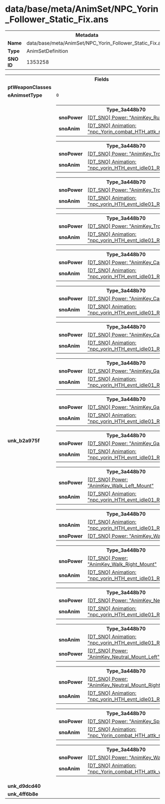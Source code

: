 <h1>data/base/meta/AnimSet/NPC_Yorin_Follower_Static_Fix.ans</h1><table><tr><th colspan="100%">Metadata</th></tr><tr><td><b>Name</b></td><td>data/base/meta/AnimSet/NPC_Yorin_Follower_Static_Fix.ans</td></tr><tr><td><b>Type</b></td><td>AnimSetDefinition</td></tr><tr><td><b>SNO ID</b></td><td>1353258</td></tr></table>

<table><tr><th colspan="100%">Fields</th></tr><tr><td><b>ptWeaponClasses</b></td><td></td></tr><tr><td><b>eAnimsetType</b></td><td><code>0</code></td></tr><tr><td><b>unk_b2a975f</b></td><td><table><tr><th colspan="100%">Type_3a448b70</th></tr><tr><td><b>snoPower</b></td><td><a href="..\Power\AnimKey_RunToIdle.pow">[DT_SNO] Power: "AnimKey_RunToIdle"</a></td></tr><tr><td><b>snoAnim</b></td><td><a href="..\Anim\npc_Yorin_combat_HTH_attk_runstop_RT.ani">[DT_SNO] Animation: "npc_Yorin_combat_HTH_attk_runstop_RT"</a></td></tr></table>


<table><tr><th colspan="100%">Type_3a448b70</th></tr><tr><td><b>snoPower</b></td><td><a href="..\Power\AnimKey_Trot.pow">[DT_SNO] Power: "AnimKey_Trot"</a></td></tr><tr><td><b>snoAnim</b></td><td><a href="..\Anim\npc_yorin_HTH_evnt_idle01_RT.ani">[DT_SNO] Animation: "npc_yorin_HTH_evnt_idle01_RT"</a></td></tr></table>


<table><tr><th colspan="100%">Type_3a448b70</th></tr><tr><td><b>snoPower</b></td><td><a href="..\Power\AnimKey_Trot_Left.pow">[DT_SNO] Power: "AnimKey_Trot_Left"</a></td></tr><tr><td><b>snoAnim</b></td><td><a href="..\Anim\npc_yorin_HTH_evnt_idle01_RT.ani">[DT_SNO] Animation: "npc_yorin_HTH_evnt_idle01_RT"</a></td></tr></table>


<table><tr><th colspan="100%">Type_3a448b70</th></tr><tr><td><b>snoPower</b></td><td><a href="..\Power\AnimKey_Trot_Right.pow">[DT_SNO] Power: "AnimKey_Trot_Right"</a></td></tr><tr><td><b>snoAnim</b></td><td><a href="..\Anim\npc_yorin_HTH_evnt_idle01_RT.ani">[DT_SNO] Animation: "npc_yorin_HTH_evnt_idle01_RT"</a></td></tr></table>


<table><tr><th colspan="100%">Type_3a448b70</th></tr><tr><td><b>snoPower</b></td><td><a href="..\Power\AnimKey_Cantor.pow">[DT_SNO] Power: "AnimKey_Cantor"</a></td></tr><tr><td><b>snoAnim</b></td><td><a href="..\Anim\npc_yorin_HTH_evnt_idle01_RT.ani">[DT_SNO] Animation: "npc_yorin_HTH_evnt_idle01_RT"</a></td></tr></table>


<table><tr><th colspan="100%">Type_3a448b70</th></tr><tr><td><b>snoPower</b></td><td><a href="..\Power\AnimKey_Cantor_Left.pow">[DT_SNO] Power: "AnimKey_Cantor_Left"</a></td></tr><tr><td><b>snoAnim</b></td><td><a href="..\Anim\npc_yorin_HTH_evnt_idle01_RT.ani">[DT_SNO] Animation: "npc_yorin_HTH_evnt_idle01_RT"</a></td></tr></table>


<table><tr><th colspan="100%">Type_3a448b70</th></tr><tr><td><b>snoPower</b></td><td><a href="..\Power\AnimKey_Cantor_Right.pow">[DT_SNO] Power: "AnimKey_Cantor_Right"</a></td></tr><tr><td><b>snoAnim</b></td><td><a href="..\Anim\npc_yorin_HTH_evnt_idle01_RT.ani">[DT_SNO] Animation: "npc_yorin_HTH_evnt_idle01_RT"</a></td></tr></table>


<table><tr><th colspan="100%">Type_3a448b70</th></tr><tr><td><b>snoPower</b></td><td><a href="..\Power\AnimKey_Gallop.pow">[DT_SNO] Power: "AnimKey_Gallop"</a></td></tr><tr><td><b>snoAnim</b></td><td><a href="..\Anim\npc_yorin_HTH_evnt_idle01_RT.ani">[DT_SNO] Animation: "npc_yorin_HTH_evnt_idle01_RT"</a></td></tr></table>


<table><tr><th colspan="100%">Type_3a448b70</th></tr><tr><td><b>snoPower</b></td><td><a href="..\Power\AnimKey_Gallop_Left.pow">[DT_SNO] Power: "AnimKey_Gallop_Left"</a></td></tr><tr><td><b>snoAnim</b></td><td><a href="..\Anim\npc_yorin_HTH_evnt_idle01_RT.ani">[DT_SNO] Animation: "npc_yorin_HTH_evnt_idle01_RT"</a></td></tr></table>


<table><tr><th colspan="100%">Type_3a448b70</th></tr><tr><td><b>snoPower</b></td><td><a href="..\Power\AnimKey_Gallop_Right.pow">[DT_SNO] Power: "AnimKey_Gallop_Right"</a></td></tr><tr><td><b>snoAnim</b></td><td><a href="..\Anim\npc_yorin_HTH_evnt_idle01_RT.ani">[DT_SNO] Animation: "npc_yorin_HTH_evnt_idle01_RT"</a></td></tr></table>


<table><tr><th colspan="100%">Type_3a448b70</th></tr><tr><td><b>snoPower</b></td><td><a href="..\Power\AnimKey_Walk_Left_Mount.pow">[DT_SNO] Power: "AnimKey_Walk_Left_Mount"</a></td></tr><tr><td><b>snoAnim</b></td><td><a href="..\Anim\npc_yorin_HTH_evnt_idle01_RT.ani">[DT_SNO] Animation: "npc_yorin_HTH_evnt_idle01_RT"</a></td></tr></table>


<table><tr><th colspan="100%">Type_3a448b70</th></tr><tr><td><b>snoAnim</b></td><td><a href="..\Anim\npc_yorin_HTH_evnt_idle01_RT.ani">[DT_SNO] Animation: "npc_yorin_HTH_evnt_idle01_RT"</a></td></tr><tr><td><b>snoPower</b></td><td><a href="..\Power\AnimKey_Walk_Mount.pow">[DT_SNO] Power: "AnimKey_Walk_Mount"</a></td></tr></table>


<table><tr><th colspan="100%">Type_3a448b70</th></tr><tr><td><b>snoPower</b></td><td><a href="..\Power\AnimKey_Walk_Right_Mount.pow">[DT_SNO] Power: "AnimKey_Walk_Right_Mount"</a></td></tr><tr><td><b>snoAnim</b></td><td><a href="..\Anim\npc_yorin_HTH_evnt_idle01_RT.ani">[DT_SNO] Animation: "npc_yorin_HTH_evnt_idle01_RT"</a></td></tr></table>


<table><tr><th colspan="100%">Type_3a448b70</th></tr><tr><td><b>snoPower</b></td><td><a href="..\Power\AnimKey_Neutral_Mount.pow">[DT_SNO] Power: "AnimKey_Neutral_Mount"</a></td></tr><tr><td><b>snoAnim</b></td><td><a href="..\Anim\npc_yorin_HTH_evnt_idle01_RT.ani">[DT_SNO] Animation: "npc_yorin_HTH_evnt_idle01_RT"</a></td></tr></table>


<table><tr><th colspan="100%">Type_3a448b70</th></tr><tr><td><b>snoAnim</b></td><td><a href="..\Anim\npc_yorin_HTH_evnt_idle01_RT.ani">[DT_SNO] Animation: "npc_yorin_HTH_evnt_idle01_RT"</a></td></tr><tr><td><b>snoPower</b></td><td><a href="..\Power\AnimKey_Neutral_Mount_Left.pow">[DT_SNO] Power: "AnimKey_Neutral_Mount_Left"</a></td></tr></table>


<table><tr><th colspan="100%">Type_3a448b70</th></tr><tr><td><b>snoPower</b></td><td><a href="..\Power\AnimKey_Neutral_Mount_Right.pow">[DT_SNO] Power: "AnimKey_Neutral_Mount_Right"</a></td></tr><tr><td><b>snoAnim</b></td><td><a href="..\Anim\npc_yorin_HTH_evnt_idle01_RT.ani">[DT_SNO] Animation: "npc_yorin_HTH_evnt_idle01_RT"</a></td></tr></table>


<table><tr><th colspan="100%">Type_3a448b70</th></tr><tr><td><b>snoPower</b></td><td><a href="..\Power\AnimKey_SprintToIdle.pow">[DT_SNO] Power: "AnimKey_SprintToIdle"</a></td></tr><tr><td><b>snoAnim</b></td><td><a href="..\Anim\npc_Yorin_combat_HTH_attk_sprintStop_RT.ani">[DT_SNO] Animation: "npc_Yorin_combat_HTH_attk_sprintStop_RT"</a></td></tr></table>


<table><tr><th colspan="100%">Type_3a448b70</th></tr><tr><td><b>snoPower</b></td><td><a href="..\Power\AnimKey_WalkToIdle.pow">[DT_SNO] Power: "AnimKey_WalkToIdle"</a></td></tr><tr><td><b>snoAnim</b></td><td><a href="..\Anim\npc_Yorin_combat_HTH_attk_walkStop_RT.ani">[DT_SNO] Animation: "npc_Yorin_combat_HTH_attk_walkStop_RT"</a></td></tr></table>


</td></tr><tr><td><b>unk_d9dcd40</b></td><td></td></tr><tr><td><b>unk_4ff6b8e</b></td><td></td></tr></table>

